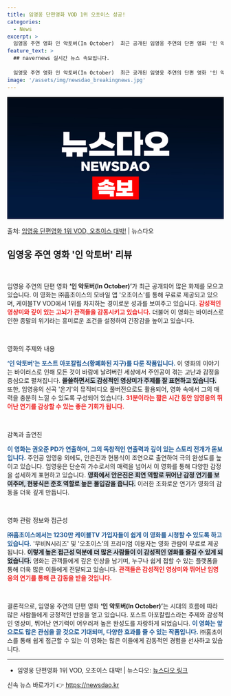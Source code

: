 ```yaml
---
title: 임영웅 단편영화 VOD 1위 오초이스 성공!
categories:
  - News
excerpt: >
  임영웅 주연 영화 인 악토버(In October)  최근 공개된 임영웅 주연의 단편 영화 '인 악토버(In …
feature_text: >
  ## navernews 실시간 뉴스 속보입니다.

  임영웅 주연 영화 인 악토버(In October)  최근 공개된 임영웅 주연의 단편 영화 '인 악토버(In …
image: '/assets/img/newsdao_breakingnews.jpg'
---
```


![뉴스다오 속보](/assets/img/newsdao_breakingnews.jpg)

<p>출처: <a href="https://newsdao.kr/4876" rel="dofollow">임영웅 단편영화 1위 VOD, 오초이스 대박!</a> | 뉴스다오</p>

<h2 data-ke-size="size26">임영웅 주연 영화 '인 악토버' 리뷰</h2>

<p data-ke-size="size16">&nbsp;</p>

임영웅 주연의 단편 영화 <b>‘인 악토버(In October)’</b>가 최근 공개되어 많은 화제를 모으고 있습니다. 이 영화는 ㈜홈초이스의 모바일 앱 '오초이스'를 통해 무료로 제공되고 있으며, 케이블TV VOD에서 1위를 차지하는 경이로운 성과를 보여주고 있습니다. <b><span style="color: #ee2323;">감성적인 영상미와 깊이 있는 고뇌가 관객들을 감동시키고 있습니다.</span></b> 더불어 이 영화는 바이러스로 인한 종말의 위기라는 흥미로운 조건을 설정하여 긴장감을 높이고 있습니다.

<p data-ke-size="size16">&nbsp;</p>

영화의 주제와 내용

<b><span style="color: #1a5490;">‘인 악토버’는 포스트 아포칼립스(황폐화된 지구)를 다룬 작품입니다.</span></b> 이 영화의 이야기는 바이러스로 인해 모든 것이 바람에 날려버린 세상에서 주인공이 겪는 고난과 감정을 중심으로 펼쳐집니다. <b><span style="background-color: #21538527;">쓸쓸하면서도 감성적인 영상미가 주제를 잘 표현하고 있습니다.</span></b> 또한, 임영웅의 신곡 '온기'의 뮤직비디오 풀버전으로도 활용되어, 영화 속에서 그의 매력을 충분히 느낄 수 있도록 구성되어 있습니다. <b><span style="color: #ee2323;">31분이라는 짧은 시간 동안 임영웅의 뛰어난 연기를 감상할 수 있는 좋은 기회가 됩니다.</span></b>

<p data-ke-size="size16">&nbsp;</p>

감독과 출연진

<b><span style="color: #1a5490;">이 영화는 권오준 PD가 연출하며, 그의 독창적인 연출력과 깊이 있는 스토리 전개가 돋보입니다.</span></b> 주인공 임영웅 외에도, 안은진과 현봉식이 조연으로 출연하여 극의 완성도를 높이고 있습니다. 임영웅은 단순히 가수로서의 매력을 넘어서 이 영화를 통해 다양한 감정을 섬세하게 표현하고 있습니다. <b><span style="background-color: #21538527;">영화에서 안은진은 희연 역할로 뛰어난 감정 연기를 보여주며, 현봉식은 준호 역할로 높은 몰입감을 줍니다.</span></b> 이러한 조화로운 연기가 영화의 감동을 더욱 깊게 만듭니다.

<p data-ke-size="size16">&nbsp;</p>

영화 관람 정보와 접근성

<b><span style="color: #1a5490;">㈜홈초이스에서는 1230만 케이블TV 가입자들이 쉽게 이 영화를 시청할 수 있도록 하고 있습니다.</span></b> '무비N시리즈' 및 '오초이스’의 프리미엄 이용자는 영화 관람이 무료로 제공됩니다. <b><span style="background-color: #21538527;">이렇게 높은 접근성 덕분에 더 많은 사람들이 이 감성적인 영화를 즐길 수 있게 되었습니다.</span></b> 영화는 관객들에게 깊은 인상을 남기며, 누구나 쉽게 접할 수 있는 플랫폼을 통해 더욱 많은 이들에게 전달되고 있습니다. <b><span style="color: #ee2323;">관객들은 감성적인 영상미와 뛰어난 임영웅의 연기를 통해 큰 감동을 받을 것입니다.</span></b>

<p data-ke-size="size16">&nbsp;</p>

결론적으로, 임영웅 주연의 단편 영화 <b>‘인 악토버(In October)’</b>는 시대의 흐름에 따라 많은 사람들에게 긍정적인 반응을 얻고 있습니다. 포스트 아포칼립스라는 주제와 감성적인 영상미, 뛰어난 연기력이 어우러져 높은 완성도를 자랑하게 되었습니다. <b><span style="color: #1a5490;">이 영화는 앞으로도 많은 관심을 끌 것으로 기대되며, 다양한 효과를 줄 수 있는 작품입니다.</span></b> ㈜홈초이스를 통해 쉽게 접근할 수 있는 이 영화는 많은 이들에게 감동적인 경험을 선사하고 있습니다.

<hr />

- 임영웅 단편영화 1위 VOD, 오초이스 대박! | 뉴스다오: [뉴스다오 링크](https://newsdao.kr/4876) 

신속 뉴스 바로가기 👉 <a href="https://newsdao.kr" rel="dofollow">https://newsdao.kr</a>


